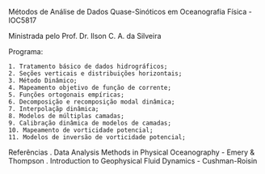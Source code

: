 Métodos de Análise de Dados Quase-Sinóticos em Oceanografia Física - IOC5817

Ministrada pelo Prof. Dr. Ilson C. A. da Silveira 

Programa:

	1. Tratamento básico de dados hidrográficos;
	2. Seções verticais e distribuições horizontais;
	3. Método Dinâmico;
	4. Mapeamento objetivo de função de corrente;
	5. Funções ortogonais empíricas;
	6. Decomposição e recomposição modal dinâmica;
	7. Interpolaçãp dinâmica;
	8. Modelos de múltiplas camadas;
	9. Calibração dinâmica de modelos de camadas;
	10. Mapeamento de vorticidade potencial;
	11. Modelos de inversão de vorticidade potencial;

Referências
	. Data Analysis Methods in Physical Oceanography - Emery & Thompson
	. Introduction to Geophysical Fluid Dynamics - Cushman-Roisin